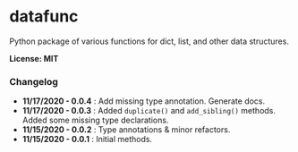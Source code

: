 # datafunc

Python package of various functions for dict, list, and other data structures.

**License: MIT**

### Changelog

- **11/17/2020 - 0.0.4** : Add missing type annotation. Generate docs.
- **11/17/2020 - 0.0.3** : Added `duplicate()` and `add_sibling()` methods. Added some missing type declarations.
- **11/15/2020 - 0.0.2** : Type annotations & minor refactors.
- **11/15/2020 - 0.0.1** : Initial methods.